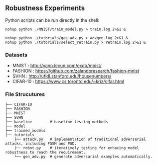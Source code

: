 ## Robustness Experiments 

Python scripts can be run directly in the shell:
```shell
nohup python ./MNIST/train_model.py > train.log 2>&1 &
```
```shell
nohup python ./tutorials/gen_adv.py > advgen.log 2>&1 &
nohup python ./tutorials/select_retrain.py > retrain.log 2>&1 &
```

### Datasets
- MNIST  : http://yann.lecun.com/exdb/mnist/
- FASHION  : https://github.com/zalandoresearch/fashion-mnist
- SVHN : http://ufldl.stanford.edu/housenumbers/
- CIFAR-10       : https://www.cs.toronto.edu/~kriz/cifar.html


### File Strucutures
```shell
├── CIFAR-10
├── FASHION
├── MNIST
├── SVHN
├── baseline        # baseline testing methods
├── model
├── trained_models
├── tutorials
    ├── attack.py   # implementation of traditional adversarial attacks, including FGSM and PGD. 
    ├── robot.py    # iteratively testing for enhacing model robustness to reach the requirement.  
    └── gen_adv.py  # generate adversarial examples automatically. 
```




